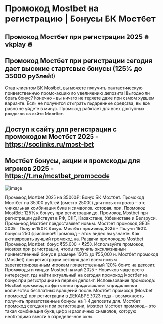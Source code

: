 # Промокод Mostbet на регистрацию | Бонусы БК Мостбет

## Промокод Мостбет при регистрации 2025 🔥 vkplay 🔥
## Промокод Мостбет при регистрации сегодня дает высокие стартовые бонусы (125% до 35000 рублей!)

Став клиентом БК Mostbet, вы можете получить фантастическую приветственную промо-акцию по увеличению депозита! Выгодно ли брать бонус? Конечно – вы ничего не теряете даже при самом худшем варианте. Если не получится отыграть подаренные средства, вы все равно не уйдете в минус. Промокод работает для всех доступных разделов на сайте Мостбет.

## Доступ к сайту для регистрации с промокодом Мостбет 2025 - https://soclinks.ru/most-bet
## Мостбет бонусы, акции и промокоды для игроков 2025 - https://t.me/mostbet_promocode

![image](https://github.com/user-attachments/assets/4628cdb7-58e6-460a-a2f0-39db8035a0fb)



Промокод Mostbet 2025 на 35000₽: Бонус БК Мостбет. Промокод Мостбет на 35000 рублей (вместо 25000) для новых игроков – это уникальная комбинация букв и символов, которая, при. Промокод MostBet: 125% к бонусу при регистрации до. Промокод Mostbet при регистрации действует в РФ, СНГ, Казахстане, Узбекистане и Беларуси. Промо-код Мостбет предоставляет новым.
Мостбет промокод GEGE 2025 - Получи 150% бонус. Мостбет промокод 2025 - Получи 150% бонус и 250 фриспинов!Промокод - этом видео вы узнаете: Как активировать лучший промокод на.
Раздачи промокодов Mostbet | Промокод Mostbet: бонус ₹55,000 + ₹250. Используйте промокод Mostbet при регистрации, чтобы получить эксклюзивный приветственный бонус в размере 150% до ₹55,000 и. Мостбет промокод (Mostbet) при регистрации сегодня дает всем новым зарегистрированным игрокам приветственный 120% бонус на депозит.
Промокоды и скидки Mostbet на май 2025 - Новичков чаще всего интересует, где найти актуальный на сегодня промокод Мостбет на бонус при регистрации на первый депозит.
Использование промокода: Mostbet промокод на фри спины предоставляет определенное количество бесплатных вращений после. Мостбет промокод (Mostbet промокод) при регистрации в ДЕКАБРЕ 2023 года - возможность получить приветственные бонусы на 1-4 депозиты для.
Мостбет промокод сегодня и при регистрации, Mostbet Мостбет промокод – это такая комбинация букв, цифр и различных символов, которую необходимо ввести в определенное окно.
